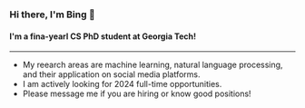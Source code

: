 ### Hi there, I'm Bing 👋
#### I'm a fina-yearl CS PhD student at Georgia Tech!
---
* My reearch areas are machine learning, natural language processing, and their application on social media platforms.
* I am actively looking for 2024 full-time opportunities.
* Please message me if you are hiring or know good positions!